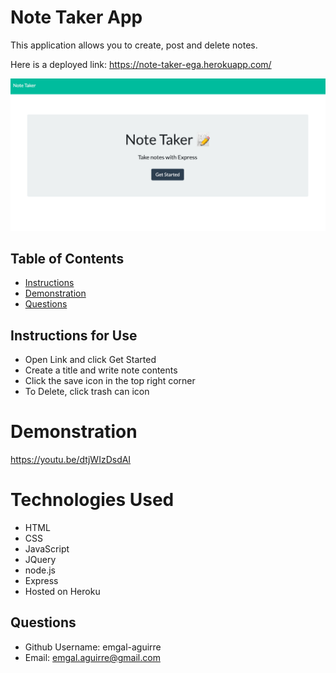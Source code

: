 # Note Taker App
This application allows you to create, post and delete notes. 

Here is a deployed link: https://note-taker-ega.herokuapp.com/


![ ](public/assets/screenshot.png)

 
 ## Table of Contents 
 * [Instructions](#Installation-Instructions)  
 * [Demonstration](#Demonstration)
  * [Questions](#Questions) 
 
 
 
 ## Instructions for Use 
* Open Link and click Get Started 
* Create a title and write note contents
* Click the save icon in the top right corner 
* To Delete, click trash can icon

# Demonstration
https://youtu.be/dtjWIzDsdAI

# Technologies Used
* HTML 
* CSS 
* JavaScript 
* JQuery
* node.js
* Express
* Hosted on Heroku 

 ## Questions  
 * Github Username: emgal-aguirre 
 * Email: emgal.aguirre@gmail.com 
 
